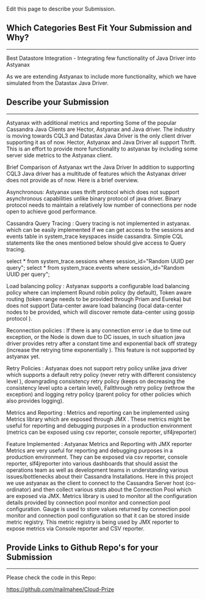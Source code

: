 Edit this page to describe your Submission.

## Which Categories Best Fit Your Submission and Why?
-----------------------------------------------------

Best Datastore Integration - Integrating few functionality of Java Driver into Astyanax

As we are extending Astyanax to include more functionality, which we have simulated from the Datastax Java Driver.

## Describe your Submission
---------------------------

Astyanax with additional metrics and reporting
Some of the popular Cassandra Java Clients are Hector, Astyanax and Java driver. The industry is moving towards CQL3 and Datastax Java Driver is the only client driver supporting it as of now. Hector, Astyanax and Java Driver all support Thrift. This is an effort to provide more functionality to astyanax by including some server side metrics to the Astyanax client.

Brief Comparison of Astyanax wrt the Java Driver
In addition to supporting CQL3 Java driver has a multitude of features which the Astyanax driver does not provide as of now. Here is a brief overview.

Asynchronous: Astyanax uses thrift protocol which does not support asynchronous capabilities unlike binary protocol of java driver. Binary protocol needs to maintain a relatively low number of connections per node open to achieve good performance.

Cassandra Query Tracing : Query tracing is not implemented in astyanax. which can be easily implemented if we can get access to the sessions and events table in system_trace keyspaces inside cassandra. Simple CQL statements like the ones mentioned below should give access to Query tracing.

select * from system_trace.sessions where session_id="Random UUID per query"; select * from system_trace.events where session_id="Random UUID per query";

Load balancing policy : Astyanax supports a configurable load balancing policy where can implement Round robin policy (by default), Token aware routing (token range needs to be provided through Priam and Eureka) but does not support Data-center aware load balancing (local data-center nodes to be provided, which will discover remote data-center using gossip protocol ).

Reconnection policies : If there is any connection error i.e due to time out exception, or the Node is down due to DC issues, in such situation java driver provides retry after a constant time and exponential back off strategy (increase the retrying time exponentially ). This feature is not supported by astyanax yet.

Retry Policies : Astyanax does not support retry policy unlike java driver which supports a default retry policy (never retry with different consistency level ), downgrading consistency retry policy (keeps on decreasing the consistency level upto a certain level), Fallthrough retry policy (rethrow the exception) and logging retry policy (parent policy for other policies which also provides logging).

Metrics and Reporting : Metrics and reporting can be implemented using Metrics library which are exposed through JMX . These metrics might be useful for reporting and debugging purposes in a production environment (metrics can be exposed using csv reporter, console reporter, slf4jreporter)

Feature Implemented : Astyanax Metrics and Reporting with JMX reporter
Metrics are very useful for reporting and debugging purposes in a production environment. They can be exposed via csv reporter, console reporter, slf4jreporter into various dashboards that should assist the operations team as well as development teams in understanding various issues/bottlenecks about their Cassandra Installations. Here in this project we use astyanax as the client to connect to the Cassandra Server host (co-ordinator) and then collect various stats about the Connection Pool which are exposed via JMX. Metrics library is used to monitor all the configuration details provided by connection pool monitor and connection pool configuration. Gauge is used to store values returned by connection pool monitor and connection pool configuration so that it can be stored inside metric registry. This metric registry is being used by JMX reporter to expose metrics via Console reporter and CSV reporter.


## Provide Links to Github Repo's for your Submission
------------------------------------------------------
Please check the code in this Repo:

https://github.com/mailmahee/Cloud-Prize
